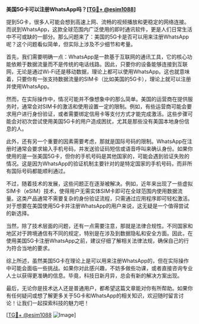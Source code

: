 **美国5G卡可以注册WhatsApp吗？[[TG💪+ @esim1088](https://t.me/s/esim1088)]**

提到5G卡，很多人可能会想到高速上网、流畅的视频播放和更稳定的网络连接。而说到WhatsApp，这款全球范围内广泛使用的即时通讯软件，更是人们日常生活中不可或缺的一部分。那么问题来了：美国的5G卡是否可以用来注册WhatsApp呢？这个问题看似简单，但实际上涉及不少细节和考量。

首先，我们需要明确一点：WhatsApp是一款基于互联网的通讯工具，它的核心功能依赖于数据流量而不是传统的电话线路。因此，只要你的设备能够连接到互联网，无论是通过Wi-Fi还是移动数据，理论上都可以使用WhatsApp。这也就意味着，只要你有一张支持数据流量的SIM卡（比如美国的5G卡），理论上就可以注册并使用WhatsApp。

然而，在实际操作中，情况可能并不像想象中的那么简单。美国的运营商在提供服务时，通常会对SIM卡的激活和使用设置一定的限制。例如，有些运营商可能会要求用户进行身份验证，或者需要绑定信用卡等支付方式才能完成激活。这些步骤可能会对初次尝试使用美国5G卡的用户造成困扰，尤其是那些没有美国本地身份信息的人。

此外，还有另一个重要的因素需要考虑，那就是国际号码的限制。WhatsApp在注册时通常会要求输入手机号码，并发送验证码短信或语音呼叫来确认身份。如果你使用的是一张美国5G卡，但你的手机号码是其他国家的，可能会遇到验证失败的情况。这是因为WhatsApp的验证机制主要针对的是特定国家的手机号码，而非所有国际号码都能顺利通过。

不过，随着技术的发展，这些问题正在逐渐被解决。例如，近年来出现了一些虚拟SIM卡（eSIM）技术，使得用户无需实体SIM卡即可在全球范围内使用数据流量。这类产品通常不需要复杂的身份验证流程，只需通过应用程序即可轻松激活。对于想要在美国使用5G卡并注册WhatsApp的用户来说，这无疑是一个值得尝试的新选择。

当然，除了技术层面的问题，还有一点需要注意，那就是法律合规性。不同国家和地区对于跨境通信有不同的规定，特别是在涉及到数据隐私和安全方面。因此，在使用美国5G卡注册WhatsApp之前，建议仔细了解相关法律法规，确保自己的行为符合当地的要求。

综上所述，虽然美国5G卡在理论上是可以用来注册WhatsApp的，但在实际操作中可能会面临一些挑战。如果你对此感兴趣，不妨多做些功课，或者直接咨询专业人士以获得更准确的信息。毕竟，科技日新月异，总会有新的解决方案出现。

最后，无论你是技术达人还是普通用户，都希望这篇文章能对你有所帮助。如果你有任何疑问或想了解更多关于5G卡和WhatsApp的相关知识，欢迎随时留言讨论！让我们一起探索科技的魅力吧！

[[TG💪+ @esim1088](https://t.me/s/esim1088) ![Image](https://i.postimg.cc/4NQfJmqS/Snipaste-2025-05-13-00-14-12.png)]